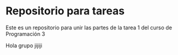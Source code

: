 ﻿# Repositorio para tareas
Este es un repositorio para unir las partes de la tarea 1 del curso de Programación 3

Hola grupo jijiji
